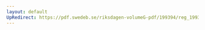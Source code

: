 ```yaml
---
layout: default
UpRedirect: https://pdf.swedeb.se/riksdagen-volumeG-pdf/199394/reg_199394/reg_199394_0362.pdf
---
```

